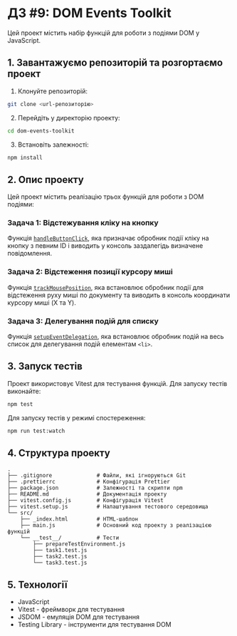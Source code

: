 # ДЗ #9: DOM Events Toolkit

Цей проект містить набір функцій для роботи з подіями DOM у JavaScript.

## 1. Завантажуємо репозиторій та розгортаємо проект

1. Клонуйте репозиторій:
```bash
git clone <url-репозиторію>
```

2. Перейдіть у директорію проекту:
```bash
cd dom-events-toolkit
```

3. Встановіть залежності:
```bash
npm install
```

## 2. Опис проекту

Цей проект містить реалізацію трьох функцій для роботи з DOM подіями:

### Задача 1: Відстежування кліку на кнопку
Функція [`handleButtonClick`](src/main.js ), яка призначає обробник події кліку на кнопку з певним ID і виводить у консоль заздалегідь визначене повідомлення.

### Задача 2: Відстеження позиції курсору миші
Функція [`trackMousePosition`](src/main.js ), яка встановлює обробник події для відстеження руху миші по документу та виводить в консоль координати курсору миші (X та Y).

### Задача 3: Делегування подій для списку
Функція [`setupEventDelegation`](src/main.js ), яка встановлює обробник подій на весь список для делегування подій елементам `<li>`.

## 3. Запуск тестів

Проект використовує Vitest для тестування функцій. Для запуску тестів виконайте:

```bash
npm test
```

Для запуску тестів у режимі спостереження:

```bash
npm run test:watch
```

## 4. Структура проекту

```
.
├── .gitignore              # Файли, які ігноруються Git
├── .prettierrc             # Конфігурація Prettier
├── package.json            # Залежності та скрипти npm
├── README.md               # Документація проекту
├── vitest.config.js        # Конфігурація Vitest
├── vitest.setup.js         # Налаштування тестового середовища
└── src/
    ├── _index.html         # HTML-шаблон
    ├── main.js             # Основний код проекту з реалізацією функцій
    └── __test__/           # Тести
        ├── prepareTestEnvironment.js
        ├── task1.test.js
        ├── task2.test.js
        └── task3.test.js
```

## 5. Технології

- JavaScript
- Vitest - фреймворк для тестування
- JSDOM - емуляція DOM для тестування
- Testing Library - інструменти для тестування DOM